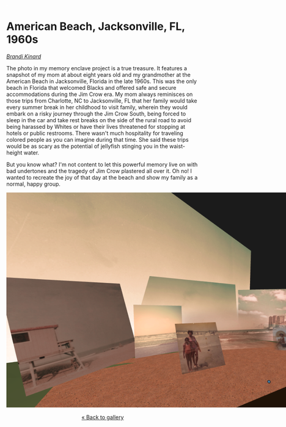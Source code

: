 <img style="float:left;" alt="a video of a blurry black and white photo of my mom playing in the snow in Seoul, and a virtual reconstruction of the yard, with snow falling, smoke in the distance" src="images/empty.png" />

# American Beach, Jacksonville, FL, 1960s

_[Brandi Kinard](https://brandikinard.com/)_

The photo in my memory enclave project is a true treasure. It features a snapshot of my mom at about eight years old and my grandmother at the American Beach in Jacksonville, Florida in the late 1960s. This was the only beach in Florida that welcomed Blacks and offered safe and secure accommodations during the Jim Crow era. My mom always reminisces on those trips from Charlotte, NC to Jacksonville, FL that her family would take every summer break in her childhood to visit family, wherein they would embark on a risky journey through the Jim Crow South, being forced to sleep in the car and take rest breaks on the side of the rural road to avoid being harassed by Whites or have their lives threatened for stopping at hotels or public restrooms. There wasn't much hospitality for traveling colored people as you can imagine during that time. She said these trips would be as scary as the potential of jellyfish stinging you in the waist-height water.

But you know what? I'm not content to let this powerful memory live on with bad undertones and the tragedy of Jim Crow plastered all over it. Oh no! I wanted to recreate the joy of that day at the beach and show my family as a normal, happy group.

<img src="images/brandi-kinard-4.png" style="max-width:900px;" />

<center><p>

[&laquo; Back to gallery](#)

</p></center>

<style>

header {
  background-image: url('images/brandi-kinard.png');
}

</style>
